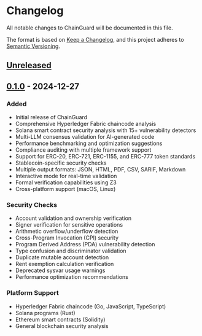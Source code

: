 # Changelog

All notable changes to ChainGuard will be documented in this file.

The format is based on [Keep a Changelog](https://keepachangelog.com/en/1.0.0/),
and this project adheres to [Semantic Versioning](https://semver.org/spec/v2.0.0.html).

## [Unreleased]

## [0.1.0] - 2024-12-27

### Added
- Initial release of ChainGuard
- Comprehensive Hyperledger Fabric chaincode analysis
- Solana smart contract security analysis with 15+ vulnerability detectors
- Multi-LLM consensus validation for AI-generated code
- Performance benchmarking and optimization suggestions
- Compliance auditing with multiple framework support
- Support for ERC-20, ERC-721, ERC-1155, and ERC-777 token standards
- Stablecoin-specific security checks
- Multiple output formats: JSON, HTML, PDF, CSV, SARIF, Markdown
- Interactive mode for real-time validation
- Formal verification capabilities using Z3
- Cross-platform support (macOS, Linux)

### Security Checks
- Account validation and ownership verification
- Signer verification for sensitive operations
- Arithmetic overflow/underflow detection
- Cross-Program Invocation (CPI) security
- Program Derived Address (PDA) vulnerability detection
- Type confusion and discriminator validation
- Duplicate mutable account detection
- Rent exemption calculation verification
- Deprecated sysvar usage warnings
- Performance optimization recommendations

### Platform Support
- Hyperledger Fabric chaincode (Go, JavaScript, TypeScript)
- Solana programs (Rust)
- Ethereum smart contracts (Solidity)
- General blockchain security analysis

[Unreleased]: https://github.com/KoushikGavini/ChainGuard/compare/v0.1.0...HEAD
[0.1.0]: https://github.com/KoushikGavini/ChainGuard/releases/tag/v0.1.0 